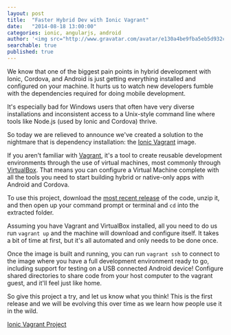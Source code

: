 ```yaml
---
layout: post
title:  "Faster Hybrid Dev with Ionic Vagrant"
date:   "2014-08-18 13:00:00"
categories: ionic, angularjs, android
author: '<img src="http://www.gravatar.com/avatar/e130a4be9fba5eb5d932c813fbe3a58d?s=48&amp;d=mm" class="author-icon"><a href="http://twitter.com/maxlynch" target="_blank">@maxlynch</a>'
searchable: true
published: true
---
```


We know that one of the biggest pain points in hybrid development with Ionic, Cordova, and Android is just getting everything installed and configured on your machine. It hurts us to watch new developers fumble with the dependencies required for doing mobile development.

It's especially bad for Windows users that often have very diverse installations and inconsistent access to a Unix-style command line where tools like Node.js (used by Ionic and Cordova) thrive.

So today we are relieved to announce we've created a solution to the nightmare that is dependency installation: the [Ionic Vagrant](http://github.com/driftyco/ionic-cordova-android-vagrant) image.

<!-- more -->

If you aren't familiar with [Vagrant](https://www.vagrantup.com/), it's a tool to create reusable development environments through the use of virtual machines, most commonly through [VirtualBox](https://www.virtualbox.org). That means you can configure a Virtual Machine complete with all the tools you need to start building hybrid or native-only apps with Android and Cordova.

To use this project, download the [most recent release](https://github.com/driftyco/ionic-cordova-android-vagrant/releases) of the code, unzip it, and then open up your command prompt or terminal and `cd` into the extracted folder.

Assuming you have Vagrant and VirtualBox installed, all you need to do us run `vagrant up` and the machine will download and configure itself. It takes a bit of time at first, but it's all automated and only needs to be done once.

Once the image is built and running, you can run `vagrant ssh` to connect to the image where you have a full development environment ready to go, including support for testing on a USB connected Android device! Configure shared directories to share code from your host computer to the vagrant guest, and it'll feel just like home.

So give this project a try, and let us know what you think! This is the first release and we will be evolving this over time as we learn how people use it in the wild.

[Ionic Vagrant Project](https://github.com/driftyco/ionic-cordova-android-vagrant)
